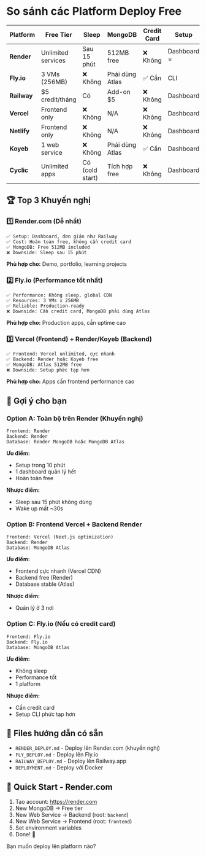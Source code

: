 # So sánh các Platform Deploy Free

| Platform | Free Tier | Sleep | MongoDB | Credit Card | Setup | Khuyến nghị |
|----------|-----------|-------|---------|-------------|-------|-------------|
| **Render** | Unlimited services | Sau 15 phút | 512MB free | ❌ Không | Dashboard ⭐ | Dễ nhất |
| **Fly.io** | 3 VMs (256MB) | ❌ Không | Phải dùng Atlas | ✅ Cần | CLI | Performance tốt |
| **Railway** | $5 credit/tháng | Có | Add-on $5 | ❌ Không | Dashboard | Best UX |
| **Vercel** | Frontend only | ❌ Không | N/A | ❌ Không | Dashboard | Chỉ frontend |
| **Netlify** | Frontend only | ❌ Không | N/A | ❌ Không | Dashboard | Chỉ frontend |
| **Koyeb** | 1 web service | ❌ Không | Phải dùng Atlas | ✅ Cần | Dashboard | Ổn định |
| **Cyclic** | Unlimited apps | Có (cold start) | Tích hợp free | ❌ Không | Dashboard | Serverless |

## 🏆 Top 3 Khuyến nghị

### 1️⃣ **Render.com** (Dễ nhất)
```
✅ Setup: Dashboard, đơn giản như Railway
✅ Cost: Hoàn toàn free, không cần credit card
✅ MongoDB: Free 512MB included
❌ Downside: Sleep sau 15 phút
```

**Phù hợp cho:** Demo, portfolio, learning projects

### 2️⃣ **Fly.io** (Performance tốt nhất)
```
✅ Performance: Không sleep, global CDN
✅ Resources: 3 VMs x 256MB
✅ Reliable: Production-ready
❌ Downside: Cần credit card, MongoDB phải dùng Atlas
```

**Phù hợp cho:** Production apps, cần uptime cao

### 3️⃣ **Vercel (Frontend) + Render/Koyeb (Backend)**
```
✅ Frontend: Vercel unlimited, cực nhanh
✅ Backend: Render hoặc Koyeb free
✅ MongoDB: Atlas 512MB free
❌ Downside: Setup phức tạp hơn
```

**Phù hợp cho:** Apps cần frontend performance cao

## 🎯 Gợi ý cho bạn

### Option A: Toàn bộ trên Render (Khuyến nghị)
```
Frontend: Render
Backend: Render
Database: Render MongoDB hoặc MongoDB Atlas
```

**Ưu điểm:**
- Setup trong 10 phút
- 1 dashboard quản lý hết
- Hoàn toàn free

**Nhược điểm:**
- Sleep sau 15 phút không dùng
- Wake up mất ~30s

### Option B: Frontend Vercel + Backend Render
```
Frontend: Vercel (Next.js optimization)
Backend: Render
Database: MongoDB Atlas
```

**Ưu điểm:**
- Frontend cực nhanh (Vercel CDN)
- Backend free (Render)
- Database stable (Atlas)

**Nhược điểm:**
- Quản lý ở 3 nơi

### Option C: Fly.io (Nếu có credit card)
```
Frontend: Fly.io
Backend: Fly.io
Database: MongoDB Atlas
```

**Ưu điểm:**
- Không sleep
- Performance tốt
- 1 platform

**Nhược điểm:**
- Cần credit card
- Setup CLI phức tạp hơn

## 📝 Files hướng dẫn có sẵn

- `RENDER_DEPLOY.md` - Deploy lên Render.com (khuyến nghị)
- `FLY_DEPLOY.md` - Deploy lên Fly.io
- `RAILWAY_DEPLOY.md` - Deploy lên Railway.app
- `DEPLOYMENT.md` - Deploy với Docker

## 🚀 Quick Start - Render.com

1. Tạo account: https://render.com
2. New MongoDB → Free tier
3. New Web Service → Backend (root: `backend`)
4. New Web Service → Frontend (root: `frontend`)
5. Set environment variables
6. Done! 🎉

Bạn muốn deploy lên platform nào?
